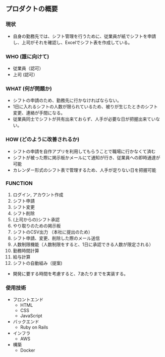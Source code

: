 ## プロダクトの概要
### 現状
- 自身の勤務先では、シフト管理を行うために、従業員が紙でシフトを申請し、上司がそれを確認し、Excelでシフト表を作成している。
### WHO (誰に向けて)
- 従業員（認可）
- 上司 (認可）
### WHAT (何が問題か)
- シフトの申請のため、勤務先に行かなければならない。
- 1日に入れるシフトの人数が限られているため、被りが生じたときのシフト変更、連絡が手間になる。
- 従業員同士でシフトが共有出来ておらず、人手が必要な日が把握出来ていない。

### HOW (どのように改善されるか)
- シフトの申請を自作アプリを利用してもらうことで職場に行かなくて済む
- シフトが被った際に掲示板かメールにて通知が行き、従業員への即時通達が可能
- カレンダー形式のシフト表で管理するため、人手が足りない日を把握可能

### FUNCTION

1. ログイン, アカウント作成
2. シフト申請
3. シフト変更
4. シフト削除
5. (上司からの)シフト承認
6. やり取りのための掲示板
7. シフトのCSV出力 （本社に提出のため）
8. シフト申請、変更、削除した際のメール送信
9. 人数制限機能（人数制限をすると、1日に承認できる人数が限定される）
10. 勤務時間計算
11. 給与計算
12. シフトの自動組み（提案)

- 開発に要する時間を考慮すると、7あたりまでを実装する。

### 使用技術
- フロントエンド
  - HTML
  - CSS
  - JavaScript
- バックエンド
  - Ruby on Rails
- インフラ
  - AWS
- 構築
    - Docker
